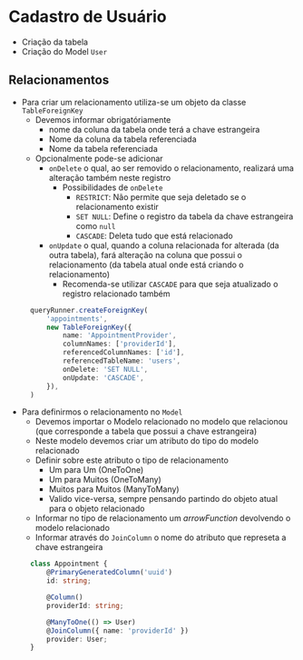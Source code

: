 # Cadastro de Usuário

- Criação da tabela
- Criação do Model `User`

## Relacionamentos

- Para criar um relacionamento utiliza-se um objeto da classe `TableForeignKey`
  - Devemos informar obrigatóriamente
    - nome da coluna da tabela onde terá a chave estrangeira
    - Nome da coluna da tabela referenciada
    - Nome da tabela referenciada
  - Opcionalmente pode-se adicionar
    - `onDelete` o qual, ao ser removido o relacionamento, realizará uma alteração também neste registro
      - Possibilidades de `onDelete`
        - `RESTRICT`: Não permite que seja deletado se o relacionamento existir
        - `SET NULL`: Define o registro da tabela da chave estrangeira como `null`
        - `CASCADE`: Deleta tudo que está relacionado
    - `onUpdate` o qual, quando a coluna relacionada for alterada (da outra tabela), fará alteração na coluna que possui o relacionamento (da tabela atual onde está criando o relacionamento)
      - Recomenda-se utilizar `CASCADE` para que seja atualizado o registro relacionado também
  ```typescript
    queryRunner.createForeignKey(
        'appointments',
        new TableForeignKey({
            name: 'AppointmentProvider',
            columnNames: ['providerId'],
            referencedColumnNames: ['id'],
            referencedTableName: 'users',
            onDelete: 'SET NULL',
            onUpdate: 'CASCADE',
        }),
    )
  ```
- Para definirmos o relacionamento no `Model`
  - Devemos importar o Modelo relacionado no modelo que relacionou (que corresponde a tabela que possui a chave estrangeira)
  - Neste modelo devemos criar um atributo do tipo do modelo relacionado
  - Definir sobre este atributo o tipo de relacionamento
    - Um para Um (OneToOne)
    - Um para Muitos (OneToMany)
    - Muitos para Muitos (ManyToMany)
    - Valido vice-versa, sempre pensando partindo do objeto atual para o objeto relacionado
  - Informar no tipo de relacionamento um *arrowFunction* devolvendo o modelo relacionado
  - Informar através do `JoinColumn` o nome do atributo que represeta a chave estrangeira
  ```typescript
    class Appointment {
        @PrimaryGeneratedColumn('uuid')
        id: string;

        @Column()
        providerId: string;

        @ManyToOne(() => User)
        @JoinColumn({ name: 'providerId' })
        provider: User;
    }
  ```

